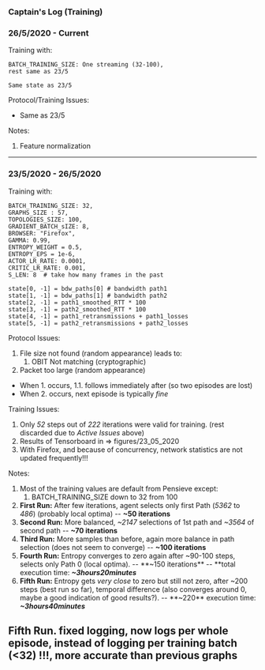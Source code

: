 ### Captain's Log (Training)


### 26/5/2020 - Current
Training with:
```
BATCH_TRAINING_SIZE: One streaming (32-100),
rest same as 23/5
```

```
Same state as 23/5
```

Protocol/Training Issues:
* Same as 23/5

Notes: 
1. Feature normalization
---


### 23/5/2020 - 26/5/2020

Training with:
```
BATCH_TRAINING_SIZE: 32,
GRAPHS_SIZE : 57,
TOPOLOGIES_SIZE: 100,
GRADIENT_BATCH_sIZE: 8,
BROWSER: "Firefox",
GAMMA: 0.99,
ENTROPY_WEIGHT = 0.5,
ENTROPY_EPS = 1e-6,
ACTOR_LR_RATE: 0.0001,
CRITIC_LR_RATE: 0.001,
S_LEN: 8  # take how many frames in the past
```

```
state[0, -1] = bdw_paths[0] # bandwidth path1
state[1, -1] = bdw_paths[1] # bandwidth path2
state[2, -1] = path1_smoothed_RTT * 100
state[3, -1] = path2_smoothed_RTT * 100
state[4, -1] = path1_retransmissions + path1_losses
state[5, -1] = path2_retransmissions + path2_losses
```

Protocol Issues:
1. File size not found (random appearance) leads to:
    1. OBIT Not matching (cryptographic)
2. Packet too large (random appearance)

- When 1. occurs, 1.1. follows immediately after (so two episodes are lost)
- When 2. occurs, next episode is typically _fine_


Training Issues: 
1. Only _52_ steps out of _222_ iterations were valid for training. (rest discarded due to _Active Issues_ above)
2. Results of Tensorboard in => figures/23_05_2020
3. With Firefox, and because of concurrency, network statistics are not updated frequently!!! 

Notes: 
1. Most of the training values are default from Pensieve except:
    1. BATCH_TRAINING_SIZE down to 32 from 100 
2. **First Run:** After few iterations, agent selects only first Path (_5362_ to _486_) (probably local optima) -- **~50 iterations**
3. **Second Run:** More balanced, _~2147_ selections of 1st path and _~3564_ of second path -- **~70 iterations**
4. **Third Run:** More samples than before, again more balance in path selection (does not seem to converge) -- **~100 iterations**
5. **Fourth Run:** Entropy converges to zero again after ~90-100 steps, selects only Path 0 (local optima). -- **~150 iterations** -- **total execution time: ***~3hours20minutes***
6. **Fifth Run:** Entropy gets _very close_ to zero but still not zero, after ~200 steps (best run so far), temporal difference (also converges around 0, maybe a good indication of good results?). -- **~220** execution time: ***~3hours40minutes***

**Fifth Run. fixed logging, now logs per whole episode, instead of logging per training batch (<32) !!!, more accurate than previous graphs**
---